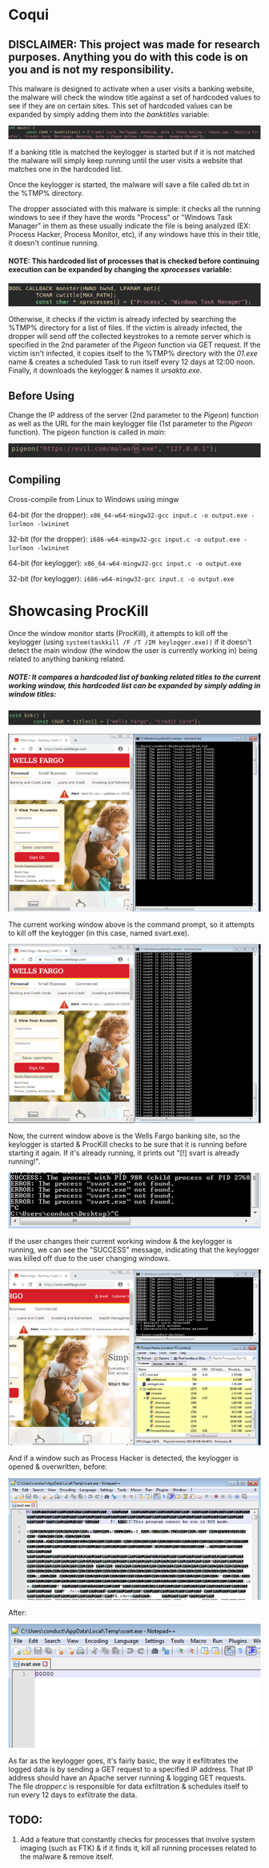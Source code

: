 # Coqui

## DISCLAIMER: This project was made for research purposes. Anything you do with this code is on you and is not my responsibility.

This malware is designed to activate when a user visits a banking website, the malware will check the window title against a set of hardcoded values to see if they are on certain sites. This set of hardcoded values can be expanded by simply adding them into the _banktitles_ variable:

![](/imgs/img1.png)

If a banking title is matched the keylogger is started but if it is not matched the malware will simply keep running until the user visits a website that matches one in the hardcoded list.

Once the keylogger is started, the malware will save a file called db.txt in the %TMP% directory.

The dropper associated with this malware is simple: it checks all the running windows to see if they have the words "Process" or "Windows Task Manager" in them as these usually indicate the file is being analyzed (EX: Process Hacker, Process Monitor, etc), if any windows have this in their title, it doesn't continue running. 
#### NOTE: This hardcoded list of processes that is checked before continuing execution can be expanded by changing the _xprocesses_ variable:

![](/imgs/img2.png)

Otherwise, it checks if the victim is already infected by searching the %TMP% directory for a list of files. If the victim is already infected, the dropper will send off the collected keystrokes to a remote server which is specified in the 2nd parameter of the _Pigeon_ function via GET request. If the victim isn't infected, it copies itself to the %TMP% directory with the _01.exe_ name & creates a scheduled Task to run itself every 12 days at 12:00 noon. Finally, it downloads the keylogger & names it _ursakta.exe_.

## Before Using

Change the IP address of the server (2nd parameter to the _Pigeon_) function as well as the URL for the main keylogger file (1st parameter to the _Pigeon_ function). The pigeon function is called in _main_:

![](/imgs/img6.png)

## Compiling

Cross-compile from Linux to Windows using mingw

64-bit (for the dropper):
`x86_64-w64-mingw32-gcc input.c -o output.exe -lurlmon -lwininet`

32-bit (for the dropper):
`i686-w64-mingw32-gcc input.c -o output.exe -lurlmon -lwininet`

64-bit (for keylogger):
`x86_64-w64-mingw32-gcc input.c -o output.exe`

32-bit (for keylogger):
`i686-w64-mingw32-gcc input.c -o output.exe`

# Showcasing ProcKill

Once the window monitor starts (ProcKill), it attempts to kill off the keylogger (using `system(taskkill /F /T /IM keylogger.exe))` if it doesn't detect the main window (the window the user is currently working in) being related to anything banking related. 
##### NOTE: It compares a hardcoded list of banking related titles to the current working window, this hardcoded list can be expanded by simply adding in window titles:

![](/imgs-2/img4.png)

![](/imgs-2/img1.png)

The current working window above is the command prompt, so it attempts to kill off the keylogger (in this case, named svart.exe).

![](/imgs-2/img2.png)

Now, the current window above is the Wells Fargo banking site, so the keylogger is started & ProcKill checks to be sure that it is running before starting it again. If it's already running, it prints out "[!] svart is already running!". 

![](/imgs-2/img3.png)

If the user changes their current working window & the keylogger is running, we can see the "SUCCESS" message, indicating that the keylogger was killed off due to the user changing windows.

![](/imgs-2/img5.png)

And if a window such as Process Hacker is detected, the keylogger is opened & overwritten, before:

![](/imgs-2/img7.png)

After:

![](/imgs-2/img6.png)

As far as the keylogger goes, it's fairly basic, the way it exfiltrates the logged data is by sending a GET request to a specified IP address. That IP address should have an Apache server running & logging GET requests. The file _dropper.c_ is responsible for data exfiltration & schedules itself to run every 12 days to exfiltrate the data.


## TODO:
1. Add a feature that constantly checks for processes that involve system imaging (such as FTK) & if it finds it, kill all running processes related to the malware & remove itself.
